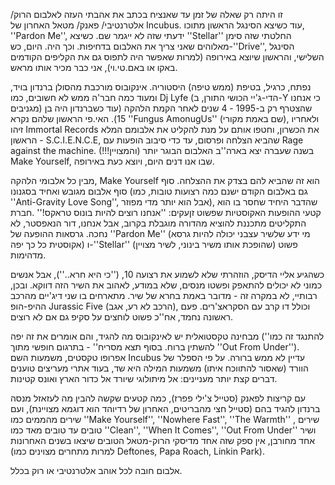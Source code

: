 זו היתה רק שאלה של זמן עד שאנציח בכתב את אהבתי העזה לאלבום הרוק/ אלטרנטיבי/ פאנק/ מטאל האחרון של Incubus. עוד כשיצא הסינגל הראשון מתוכו, ''Pardon Me'', ידעתי שזה לא ייגמר שם. כשיצא ''Stellar'' החלטתי שזה סימן מאלוהים שאני צריך את האלבום בדחיפות. וכך היה. היום, כש-''Drive'', הסינגל השלישי, והראשון שיוצא באירופה (למרות שאפשר היה לתפוס גם את הקליפים הקודמים באקו או באם.טי.וי), אני כבר מכיר אותו מראש. 

נפתח, כרגיל, בטיפת (ממש טיפה) היסטוריה. אינקובוס מורכבת מהסולן ברנדון בויד, ומעוד כמה חבר'ה ממש לא חשובים, כמו Dj Lyfe (הדי-ג'יי הכושי התורן, ב-Y כי אנחנו מגניבים) שהצטרף רק ב-1995 - 4 שנים לאחר הקמת הלהקה (עוד כשברנדון היה בן 15). האי.פי הראשון שלהם נקרא ''Fungus AmonugUs'' (שם באמת מקורי), ולאחריו זיהו Immortal Records את הכשרון, וחטפו אותם על מנת להקליט את אלבומם המלא הראשון - S.C.I.E.N.C.E, שהביא הצלחה ופרסום, עד כדי סיבוב הופעות עם Rage against the machine. בשנה שעברה יצא בארה''ב האלבום הבוגר יותר (והמצויין!!!) Make Yourself, שבו אנו דנים היום, ויוצא כעת באירופה. 

מבין כל אלבומי הלהקה, Make Yourself הוא זה שהביא להם בצדק את ההצלחה. סוף סוף אלבום מגובש ואחיד בסגנונו (גם באלבום הקודם ישנם כמה רצועות טובות, כמו ''Anti-Gravity Love Song'', אבל הוא יותר מדי מפוזר), שהדבר היחיד שחסר בו הוא קטעי ההופעות האקוסטיות שפשוט זןעקים: ''אנחנו רוצים להיות בונוס טראקס!'' .חברת התקליטים מתכננת להוציא מהדורה מוגבלת בקרוב, אבל אנחנו, דור הנאפסטר, לא נחכה. גרסאות ההופעה של ''Pardon Me'' (מי ידע שלשיר עצבני יכולה להיות גרסא אקוסטית כל כך יפה) ו-''Stellar'' (שהופכת אותו משיר בינוני, לשיר מצויין) פשוט מדהימות. 

כשהגיע אליי הדיסק, הוזהרתי שלא לשמוע את רצועה 10, (''כי היא חרא..''), אבל אנשים כמוני לא יכולים להתאפק ופשטו מנסים, שלא במודע, לאהוב את השיר הזה דווקא. ובכן, רבותיי, לא במקרה זה - מדובר באמת בחרא של שיר. מתארחים בו שני דיג'יים מהרכב ההיפ-הופ Jurassic Five (הרכב לא רע, אגב), וכולל דו קרב עם הסקראצ'רים. פעם ראשונה נחמד, אח''כ פשוט לוחצים על סקיפ גם אם לא רוצים. 

מבחינה טקסטואלית יש לאינקובוס מה להגיד, והם אומרים את זה יפה (''להתנגד זה כמו להשתין ברוח. בסוף תצא מסריח'' - בתרגום חופשי מתוך ''Out From Under''). אפרופו טקסטים, משמעות השם Incubus עדיין לא ממש ברורה. על פי הספלר של הוורד (שאסור להתווכח איתו) משמעות המילה היא שד, בעוד אתרי מעריצים טוענים דברים קצת יותר מעניינים: אל מיתולוגי שיורד אל כדור הארץ ואונס קטינות. 

עם קריצות לפאנק (סטייל צ'ילי פפרז), כמה קטעים שקשה להבין מה לעזאזל מנסה ברנדון להגיד בהם (סטייל חצי מהבריטים, האחרון של רדיוהד הוא דוגמא מצויינת), ועם שירים מהממים כמו ''Make Yourself'', ''Nowhere Fast'', ''The Warmth'' , שירים טובים עד טובים מאד כמו ''Clean'', ''When It Comes'', ''Out From Under'' ושיר אחד מחורבן, אין ספק שזה אחד מדיסקי הרוק-מטאל הטובים שיצאו בשנים האחרונות (למרות מתחרים מצוינים כמו Deftones, Papa Roach, Linkin Park). 

אלבום חובה לכל אוהב אלטרנטיבי או רוק בכלל.